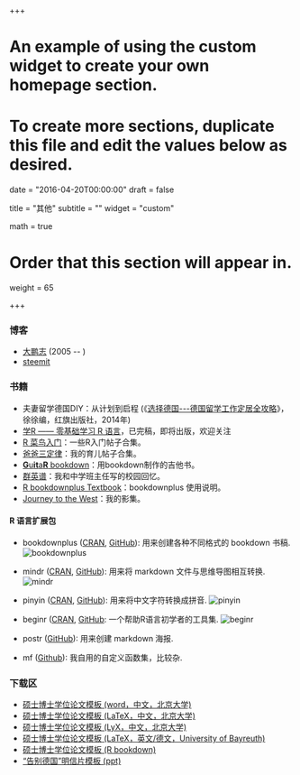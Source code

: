 +++
# An example of using the custom widget to create your own homepage section.
# To create more sections, duplicate this file and edit the values below as desired.

date = "2016-04-20T00:00:00"
draft = false

title = "其他"
subtitle = ""
widget = "custom"

math = true

# Order that this section will appear in.
weight = 65

+++

### 博客

- [大鹏志](http://dapengde.com) (2005 -- )
- [steemit](https://steemit.com/@dapeng)

### 书籍

- 夫妻留学德国DIY：从计划到启程 (《[选择德国---德国留学工作定居全攻略](https://www.amazon.cn/%E5%9B%BE%E4%B9%A6/dp/B00KL3KLPU/ref=sr_1_1?ie=UTF8&qid=1491993521&sr=8-1&keywords=%E9%80%89%E6%8B%A9%E5%BE%B7%E5%9B%BD)》，徐徐编，红旗出版社，2014年)
- [学R —— 零基础学习 R 语言](http://xuer.pzhao.org/)，已完稿，即将出版，欢迎关注
- [R 菜鸟入门](https://github.com/pzhaonet/R4Dummies)：一些R入门帖子合集。
- [爸爸三定律](https://bookdown.org/baydap/papasdiary/)：我的育儿帖子合集。
- [**G**u**it**a**R** bookdown](https://bookdown.org/baydap/bdguitar/)：用bookdown制作的吉他书。
- [群英谱](https://bookdown.org/baydap/qyp/)：我和中学班主任写的校园回忆。
- [R bookdownplus Textbook](https://bookdown.org/baydap/bookdownplus/)：bookdownplus 使用说明。
- [Journey to the West](https://bookdown.org/baydap/jttw/)：我的影集。

#### R 语言扩展包

- bookdownplus ([CRAN](https://CRAN.R-project.org/package=bookdownplus), [GitHub](https://github.com/pzhaonet/bookdownplus)): 用来创建各种不同格式的 bookdown 书稿. 
![bookdownplus](http://cranlogs.r-pkg.org/badges/grand-total/bookdownplus)

- mindr ([CRAN](https://CRAN.R-project.org/package=mindr), [GitHub](https://github.com/pzhaonet/mindr)): 用来将 markdown 文件与思维导图相互转换.
![mindr](http://cranlogs.r-pkg.org/badges/grand-total/mindr)

- pinyin ([CRAN](https://CRAN.R-project.org/package=pinyin), [GitHub](https://github.com/pzhaonet/pinyin)): 用来将中文字符转换成拼音.
![pinyin](http://cranlogs.r-pkg.org/badges/grand-total/pinyin)

- beginr ([CRAN](https://CRAN.R-project.org/package=beginr), [GitHub](https://github.com/pzhaonet/beginr): 一个帮助R语言初学者的工具集.
![beginr](http://cranlogs.r-pkg.org/badges/grand-total/beginr)

- postr ([GitHub](https://github.com/pzhaonet/postr)): 用来创建 markdown 海报.

- mf ([Github](https://github.com/pzhaonet/mf)): 我自用的自定义函数集，比较杂.


### 下载区

- [硕士博士学位论文模板 (word，中文，北京大学)](https://github.com/pzhaonet/pku-thesis-word/archive/master.zip)
- [硕士博士学位论文模板 (LaTeX，中文，北京大学)](https://github.com/pzhaonet/pku-thesis-latex/archive/master.zip)
- [硕士博士学位论文模板 (LyX，中文，北京大学)](https://github.com/pzhaonet/pku-thesis-lyx/archive/master.zip)
- [硕士博士学位论文模板 (LaTeX，英文/德文，University of Bayreuth)](https://github.com/pzhaonet/ubt_thesis_latex/archive/master.zip)
- [硕士博士学位论文模板 (R bookdown)](https://cran.r-project.org/web/packages/bookdownplus)
- [“告别德国”明信片模板 (ppt)](https://github.com/pzhaonet/postcard/archive/master.zip)
